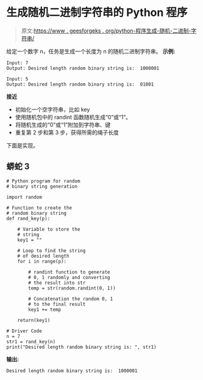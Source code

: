 # 生成随机二进制字符串的 Python 程序

> 原文:[https://www . geesforgeks . org/python-程序生成-随机-二进制-字符串/](https://www.geeksforgeeks.org/python-program-to-generate-random-binary-string/)

给定一个数字 n，任务是生成一个长度为 n 的随机二进制字符串。
**示例:**

```
Input: 7
Output: Desired length random binary string is:  1000001

Input: 5
Output: Desired length random binary string is:  01001
```

**接近**

*   初始化一个空字符串，比如 key
*   使用随机包中的 randint 函数随机生成“0”或“1”。
*   将随机生成的“0”或“1”附加到字符串、键
*   重复第 2 步和第 3 步，获得所需的绳子长度

下面是实现。

## 蟒蛇 3

```
# Python program for random
# binary string generation

import random

# Function to create the
# random binary string
def rand_key(p):

    # Variable to store the
    # string
    key1 = ""

    # Loop to find the string
    # of desired length
    for i in range(p):

        # randint function to generate
        # 0, 1 randomly and converting
        # the result into str
        temp = str(random.randint(0, 1))

        # Concatenation the random 0, 1
        # to the final result
        key1 += temp

    return(key1)

# Driver Code
n = 7
str1 = rand_key(n)
print("Desired length random binary string is: ", str1)
```

**输出:**

```
Desired length random binary string is:  1000001
```